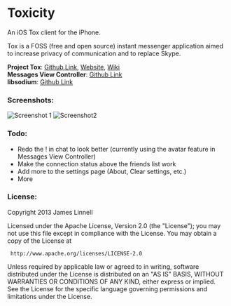 Toxicity
========

An iOS Tox client for the iPhone.<br />

Tox is a FOSS (free and open source) instant messenger application aimed to increase privacy of communication and to replace Skype.<br />

**Project Tox**: [Github Link](https://github.com/irungentoo/ProjectTox-Core), [Website](http://tox.im), [Wiki](http://wiki.tox.im)<br />
**Messages View Controller**: [Github Link](https://github.com/jessesquires/MessagesTableViewController/)<br />
**libsodium**: [Github Link](https://github.com/jedisct1/libsodium)<br />

### Screenshots:

![Screenshot 1](http://i.imgur.com/H21NQ5z.png) ![Screenshot2](http://i.imgur.com/AD2ln5g.png)

### Todo:

+ Redo the ! in chat to look better (currently using the avatar feature in Messages View Controller)
+ Make the connection status above the friends list work
+ Add more to the settings page (About, Clear settings, etc.)
+ More

### License:

Copyright 2013 James Linnell

   Licensed under the Apache License, Version 2.0 (the "License");
   you may not use this file except in compliance with the License.
   You may obtain a copy of the License at

     http://www.apache.org/licenses/LICENSE-2.0

   Unless required by applicable law or agreed to in writing, software
   distributed under the License is distributed on an "AS IS" BASIS,
   WITHOUT WARRANTIES OR CONDITIONS OF ANY KIND, either express or implied.
   See the License for the specific language governing permissions and
   limitations under the License.
